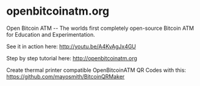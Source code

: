 openbitcoinatm.org
==============

Open Bitcoin ATM -- The worlds first completely open-source Bitcoin ATM for Education and Experimentation.

See it in action here: http://youtu.be/A4KvAgJx4GU

Step by step tutorial here: http://openbitcoinatm.org

Create thermal printer compatible OpenBitcoinATM QR Codes with this: https://github.com/mayosmith/BitcoinQRMaker



